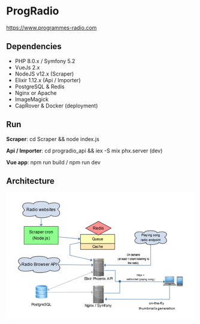 ProgRadio
=========

https://www.programmes-radio.com

Dependencies
--------------
- PHP 8.0.x / Symfony 5.2
- VueJs 2.x
- NodeJS v12.x (Scraper)
- Elixir 1.12.x (Api / Importer)
- PostgreSQL & Redis
- Nginx or Apache
- ImageMagick
- CapRover & Docker (deployment)

Run
--------------
**Scraper**: cd Scraper && node index.js

**Api / Importer**: cd progradio_api && iex -S mix phx.server (dev)

**Vue app**: npm run build / npm run dev

Architecture
--------------

![Flowchart](docs/ArchitectureFlowchart.png)

